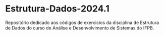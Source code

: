 # Estrutura-Dados-2024.1
Repositório dedicado aos códigos de exercicios da disciplina de Estrutura de Dados do curso de Análise e Desenvolvimento de Sistemas do IFPB.
